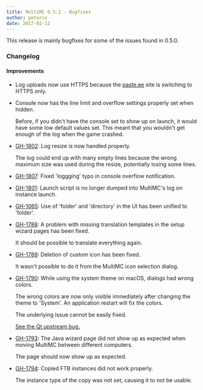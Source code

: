 ```yaml
---
title: MultiMC 0.5.1 - Bugfixes
author: peterix
date: 2017-02-12
---
```


This release is mainly bugfixes for some of the issues found in 0.5.0.

### Changelog

#### Improvements

- Log uploads now use HTTPS because the [paste.ee](https://paste.ee) site is switching to HTTPS only.

- Console now has the line limit and overflow settings properly set when hidden.

  Before, if you didn't have the console set to show up on launch, it would have some low default values set.
  This meant that you wouldn't get enough of the log when the game crashed.

- [GH-1802](https://github.com/MultiMC/MultiMC5/issues/1802): Log resize is now handled properly.

    The log could end up with many empty lines because the wrong maximum size was used during the resize, potentially losing some lines.

- [GH-1807](https://github.com/MultiMC/MultiMC5/issues/1807): Fixed 'loggging' typo in console overflow notification.

- [GH-1801](https://github.com/MultiMC/MultiMC5/issues/1801): Launch script is no longer dumped into MultiMC's log on instance launch.

- [GH-1065](https://github.com/MultiMC/MultiMC5/issues/1065): Use of 'folder' and 'directory' in the UI has been unified to 'folder'.

- [GH-1788](https://github.com/MultiMC/MultiMC5/issues/1788): A problem with missing translation templates in the setup wizard pages has been fixed.

    It should be possible to translate everything again.

- [GH-1789](https://github.com/MultiMC/MultiMC5/issues/1789): Deletion of custom icon has been fixed.

    It wasn't possible to do it from the MultiMC icon selection dialog.

- [GH-1790](https://github.com/MultiMC/MultiMC5/issues/1790): While using the system theme on macOS, dialogs had wrong colors.

    The wrong colors are now only visible immediately after changing the theme to 'System'. An application restart will fix the colors.

    The underlying issue cannot be easily fixed.

    [See the Qt upstream bug.](https://bugreports.qt.io/browse/QTBUG-58268)

- [GH-1793](https://github.com/MultiMC/MultiMC5/issues/1793): The Java wizard page did not show up as expected when moving MultiMC between different computers.

    The page should now show up as expected.

- [GH-1794](https://github.com/MultiMC/MultiMC5/issues/1794): Copied FTB instances did not work properly.

    The instance type of the copy was not set, causing it to not be usable.
